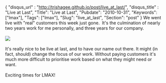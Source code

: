{
 "disqus_url" : "http://trishagee.github.io/post/live_at_last/",
 "disqus_title" : "Live at Last",
 "Title": "Live at Last",
 "Pubdate": "2010-10-31",
 "Keywords": ["lmax"],
 "Tags": ["lmax"],
 "Slug": "live_at_last",
 "Section": "post"
}
We went live with &quot;real&quot; customers this week just gone. &nbsp;It's the culmination of nearly two years work for me personally, and three years for our company.<br/><br/><img src="http://sphotos.ak.fbcdn.net/hphotos-ak-snc4/hs991.snc4/76493_450908175811_545840811_6068221_1642738_n.jpg"/><br/><br/>It's really nice to be live at last, and to have our name out there.  It might (in fact, should) change the focus of our work.  Without paying customers it's much more difficult to prioritise work based on what they might need or want.<br/><br/>Exciting times for LMAX!
